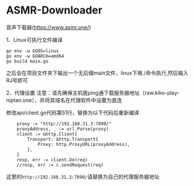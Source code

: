 # ASMR-Downloader

音声下载器(https://www.asmr.one/)


1、Linux可执行文件编译
```
go env -w GOOS=linux
go env -w GOARCH=amd64
go build main.go
```
之后会在项目文件夹下输出一个无后缀main文件，linux下用./命令执行,然后输入RJ号即可

2、代理设置
注意：请先确保主机能ping通下载服务器地址（raw.kiko-play-niptan.one），并将其域名在代理软件中设置为直连

修改api/client.go代码第51行，替换为以下代码后重新编译
```	//HTTP代理
	proxy := "http://192.168.31.3:7890/"
	proxyAddress, _ := url.Parse(proxy)
	client := &http.Client{
		Transport: &http.Transport{
			Proxy: http.ProxyURL(proxyAddress),
		},
	}
	resp, err := client.Do(req)
	//resp, err := c.sendRequest(req)
```  
这里的```http://192.168.31.3:7890/```请替换为自己的代理服务器地址

